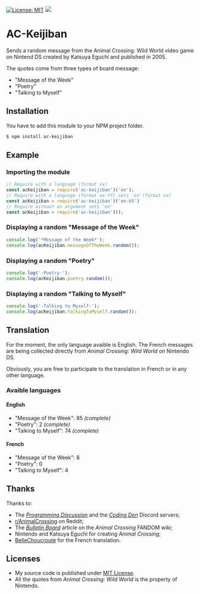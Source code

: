 [![License: MIT](https://img.shields.io/badge/License-MIT-yellow.svg)](https://opensource.org/licenses/MIT)
[![](https://img.shields.io/npm/v/ac-keijiban.svg)](https://www.npmjs.com/package/ac-keijiban)

# AC-Keijiban

Sends a random message from the Animal Crossing: Wild World video game on Nintend DS created by Katsuya Eguchi and published in 2005.

The quotes come from three types of board message:
- "Message of the Week"
- "Poetry"
- "Talking to Myself"

## Installation

You  have to add this module to your NPM project folder.

```bash
$ npm install ac-keijiban
```

## Example

### Importing the module

```js
// Require with a language (format xx)
const acKeijiban = require('ac-keijiban')('en');
// Require with a language (format xx-YY) sets 'en'(format xx)
const acKeijiban = require('ac-keijiban')('en-US')
// Require without an argument sets 'en'
const acKeijiban = require('ac-keijiban')();
```

### Displaying a random "Message of the Week"

```js
console.log('*Message of the Week*');
console.log(acKeijiban.messageOfTheWeek.random());
```

### Displaying a random "Poetry"

```js
console.log('-Poetry-');
console.log(acKeijiban.poetry.random());
```

### Displaying a random "Talking to Myself"

```js
console.log('-Talking to Myself-');
console.log(acKeijiban.talkingToMyself.random());
```

## Translation

For the moment, the only language avaible is English. The French messages are being collected directly from *Animal Crossing: Wild World* on Nintendo DS.

Obviously, you are free to participate to the translation in French or in any other language.

### Avaible languages

#### English 
- "Message of the Week": 85 *(complete)*
- "Poetry": 2 *(complete)*
- "Talking to Myself": 74 *(complete)*
#### French
- "Message of the Week": 8
- "Poetry": 0
- "Talking to Myself": 4

## Thanks

Thanks to:
- The [*Programming Discussion*](https://progdisc.club) and the [*Coding Den*](https://discordapp.com/invite/code) Discord servers;
- [r/AnimalCrossing](https://www.reddit.com/r/AnimalCrossing) on Reddit;
- The [*Bulletin Board*](https://animalcrossing.fandom.com/wiki/Bulletin_Board) article on the *Animal Crossing* FANDOM wiki;
- Nintendo and Katsuya Eguchi for creating *Animal Crossing*;
- [BelleChoucroute](https://twitter.com/Clo_Stylinson) for the French translation.

## Licenses

- My source code is published under [MIT License](https://github.com/Helmasaur/ac-keijiban/blob/master/LICENSE).
- All the quotes from *Animal Crossing: Wild World* is the property of Nintendo.